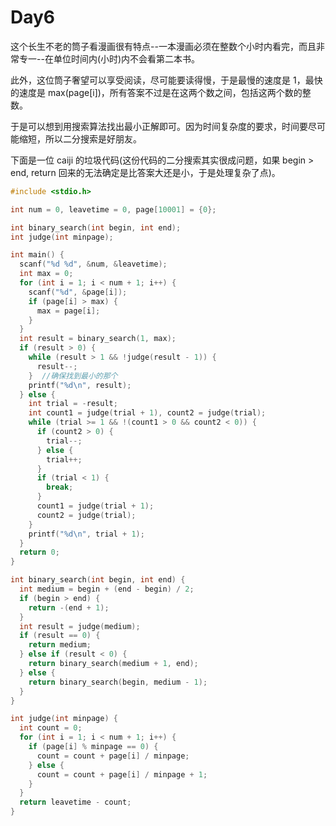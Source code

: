 # Day6

这个长生不老的筒子看漫画很有特点--一本漫画必须在整数个小时内看完，而且非常专一--在单位时间内(小时)内不会看第二本书。

此外，这位筒子奢望可以享受阅读，尽可能要读得慢，于是最慢的速度是 1，最快的速度是 max(page[i])，所有答案不过是在这两个数之间，包括这两个数的整数。

于是可以想到用搜索算法找出最小正解即可。因为时间复杂度的要求，时间要尽可能缩短，所以二分搜索是好朋友。

下面是一位 caiji 的垃圾代码(这份代码的二分搜索其实很成问题，如果 begin > end, return 回来的无法确定是比答案大还是小，于是处理复杂了点)。

```c
#include <stdio.h>

int num = 0, leavetime = 0, page[10001] = {0};

int binary_search(int begin, int end);
int judge(int minpage);

int main() {
  scanf("%d %d", &num, &leavetime);
  int max = 0;
  for (int i = 1; i < num + 1; i++) {
    scanf("%d", &page[i]);
    if (page[i] > max) {
      max = page[i];
    }
  }
  int result = binary_search(1, max);
  if (result > 0) {
    while (result > 1 && !judge(result - 1)) {
      result--;
    }  //确保找到最小的那个
    printf("%d\n", result);
  } else {
    int trial = -result;
    int count1 = judge(trial + 1), count2 = judge(trial);
    while (trial >= 1 && !(count1 > 0 && count2 < 0)) {
      if (count2 > 0) {
        trial--;
      } else {
        trial++;
      }
      if (trial < 1) {
        break;
      }
      count1 = judge(trial + 1);
      count2 = judge(trial);
    }
    printf("%d\n", trial + 1);
  }
  return 0;
}

int binary_search(int begin, int end) {
  int medium = begin + (end - begin) / 2;
  if (begin > end) {
    return -(end + 1);
  }
  int result = judge(medium);
  if (result == 0) {
    return medium;
  } else if (result < 0) {
    return binary_search(medium + 1, end);
  } else {
    return binary_search(begin, medium - 1);
  }
}

int judge(int minpage) {
  int count = 0;
  for (int i = 1; i < num + 1; i++) {
    if (page[i] % minpage == 0) {
      count = count + page[i] / minpage;
    } else {
      count = count + page[i] / minpage + 1;
    }
  }
  return leavetime - count;
}
```
